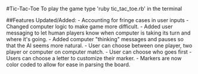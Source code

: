 #Tic-Tac-Toe
To play the game type 'ruby tic_tac_toe.rb' in the terminal

##Features Updated/Added: 
    - Accounting for fringe cases in user inputs
    - Changed computer logic to make game more difficult.
    - Added user messaging to let human players know when computer is taking its turn and where it's going. 
    - Added computer "thinking" messages and pauses so that the AI seems more natural. 
    - User can choose between one player, two player or computer on computer match. 
    - User can choose who goes first
    - Users can choose a letter to customize their marker. 
    - Markers are now color coded to allow for ease in parsing the board.
     